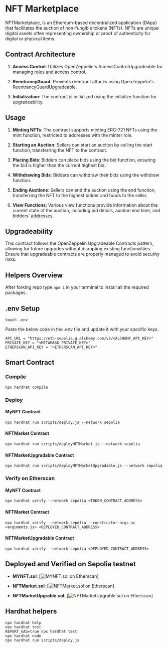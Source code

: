 # NFT Marketplace

NFTMarketplace, is an Ethereum-based decentralized application (DApp) that facilitates the auction of non-fungible tokens (NFTs). NFTs are unique digital assets often representing ownership or proof of authenticity for digital or physical items.

## Contract Architecture

1. **Access Control**: Utilizes OpenZeppelin's AccessControlUpgradeable for managing roles and access control.

2. **ReentrancyGuard**: Prevents reentrant attacks using OpenZeppelin's ReentrancyGuardUpgradeable.

3. **Initialization**: The contract is initialized using the initialize function for upgradeability.

## Usage

1. **Minting NFTs**: The contract supports minting ERC-721 NFTs using the mint function, restricted to addresses with the minter role.

2. **Starting an Auction**: Sellers can start an auction by calling the start function, transferring the NFT to the contract.

3. **Placing Bids**: Bidders can place bids using the bid function, ensuring the bid is higher than the current highest bid.

4. **Withdrawing Bids**: Bidders can withdraw their bids using the withdraw function.

5. **Ending Auctions**: Sellers can end the auction using the end function, transferring the NFT to the highest bidder and funds to the seller.

6. **View Functions**: Various view functions provide information about the current state of the auction, including bid details, auction end time, and bidders' addresses.

## Upgradeability
This contract follows the OpenZeppelin Upgradeable Contracts pattern, allowing for future upgrades without disrupting existing functionalities. Ensure that upgradeable contracts are properly managed to avoid security risks.

## Helpers Overview

After forking repo type ```npm i``` in your terminal to install all the required packages.

## .env Setup

```shell
touch .env
```

Paste the below code in the .env file and update it with your specific keys.

```
API_URL = "https://eth-sepolia.g.alchemy.com/v2/<ALCHEMY_API_KEY>"
PRIVATE_KEY = "<METAMASK_PRIVATE_KEY>"
ETHERSCAN_API_KEY = "<ETHERSCAN_API_KEY>"
```

## Smart Contract 

### Compile
```shell
npx hardhat compile
```

### Deploy

#### MyNFT Contract
```shell
npx hardhat run scripts/deploy.js --network sepolia
```

#### NFTMarket Contract
```shell
npx hardhat run scripts/deployNFTMarket.js --network sepolia
```

#### NFTMarketUpgradable Contract
```shell
npx hardhat run scripts/deployNFTMarketUpgradable.js --network sepolia
```

### Verify on Etherscan

#### MyNFT Contract
```shell
npx hardhat verify --network sepolia <TOKEN_CONTRACT_ADDRESS>
```

#### NFTMarket Contract 
```shell
npx hardhat verify --network sepolia --constructor-args sc <arguments.js> <DEPLOYED_CONTRACT_ADDRESS>
```

#### NFTMarketUpgradable Contract 
```shell
npx hardhat verify --network sepolia <DEPLOYED_CONTRACT_ADDRESS>
```

## Deployed and Verified on Sepolia testnet

- **MYNFT.sol**: [![MYNFT.sol on Etherscan](https://sepolia.etherscan.io/address/0x083c44b1b8337fa4e57Dc4835527Dc583bfEec49#code)]

- **NFTMarket.sol**: [![NFTMarket.sol on Etherscan](https://sepolia.etherscan.io/address/0x5020bf325420D6d2936C6110eccaD792f5a11ECE)]

- **NFTMarketUpgrable.sol**: [![NFTMarketUpgrable.sol on Etherscan](https://sepolia.etherscan.io/address/0x43B2408132a56D8094a11e4d9EDe6ff86CAD38fD#code)]

## Hardhat helpers

```shell
npx hardhat help
npx hardhat test
REPORT_GAS=true npx hardhat test
npx hardhat node
npx hardhat run scripts/deploy.js
```
